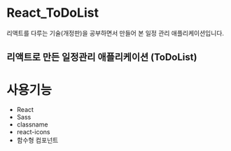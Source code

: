 # React_ToDoList
리액트를 다루는 기술(개정판)을 공부하면서 만들어 본 일정 관리 애플리케이션입니다.

## 리액트로 만든 일정관리 애플리케이션 (ToDoList)

# 사용기능
- React
- Sass
- classname 
- react-icons
- 함수형 컴포넌트 
